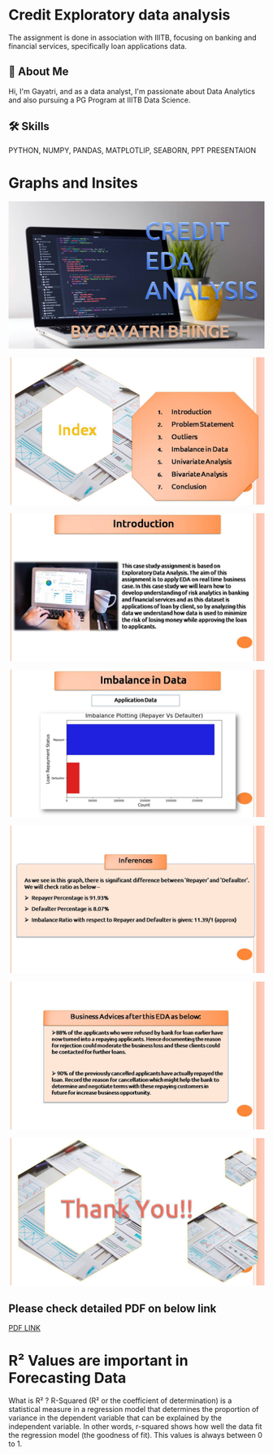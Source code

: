 
# Credit Exploratory data analysis


The assignment is done in association with IIITB, focusing on banking and financial services, specifically loan applications data.

## 🚀 About Me
Hi, I'm Gayatri, and  as a data analyst, I'm  passionate about Data Analytics and also pursuing a PG Program at IIITB Data Science. 


## 🛠 Skills
PYTHON, NUMPY, PANDAS, MATPLOTLIP, SEABORN, PPT PRESENTAION

# Graphs and Insites
![App Screenshot](https://github.com/GayatriBhinge/Credit_EDA_Assignment/blob/main/Slide1.JPG)

![App Screenshot](https://github.com/GayatriBhinge/Credit_EDA_Assignment/blob/main/Slide2.JPG)

![App Screenshot](https://github.com/GayatriBhinge/Credit_EDA_Assignment/blob/main/Slide3.JPG)

![App Screenshot](https://github.com/GayatriBhinge/Credit_EDA_Assignment/blob/main/Slide13.JPG)

![App Screenshot](https://github.com/GayatriBhinge/Credit_EDA_Assignment/blob/main/Slide14.JPG)

![App Screenshot](https://github.com/GayatriBhinge/Credit_EDA_Assignment/blob/main/Slide62.JPG)

![App Screenshot](https://github.com/GayatriBhinge/Credit_EDA_Assignment/blob/main/Slide63.JPG)

## Please check detailed PDF on below link
[PDF LINK]([path/to/your/file.pdf](https://github.com/GayatriBhinge/Credit_EDA_Assignment/blob/main/EDA_CREDIT_ASSIGNMENT_GayatriBhinge.pdf))


# R² Values are important in Forecasting Data
What is R² ?
R-Squared (R² or the coefficient of determination) is a statistical measure in a regression model that determines the proportion of variance in the dependent variable that can be explained by the independent variable. In other words, r-squared shows how well the data fit the regression model (the goodness of fit). This values is always between 0 to 1.

